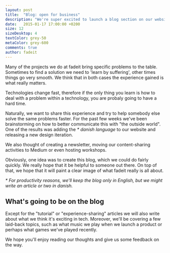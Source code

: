 ```yaml
---
layout: post
title:  "Blog: open for business"
description: "We're super excited to launch a blog section on our website. We'll be writing about design, tech, code and everything in between."
date:   2015-01-17 17:00:00 +0200
size: 12
sizeDesktop: 4
textColor: grey-50
metaColor: grey-600
comments: true
author: fadeit
---
```


Many of the projects we do at fadeit bring specific problems to the table. Sometimes to find a solution we need to 'learn by suffering', other times things go very smooth. We think that in both cases the experience gained is what really matters.

Technologies change fast, therefore if the only thing you learn is how to deal with a problem within a technology, you are probaly going to have a hard time.

Naturally, we want to share this experience and try to help somebody else solve the same problems faster. For the past few weeks we've been brainstorming on how to better communicate this with "the outside world". One of the results was adding the *\* danish language* to our website and releasing a new design iteration.

We also thought of creating a newsletter, moving our content-sharing activities to Medium or even hosting workshops.

Obviously, one idea was to create this blog, which we could do fairly quickly. We really hope that it be helpful to someone out there. On top of that, we hope that it will paint a clear image of what fadeit really is all about.

*\* For productivity reasons, we'll keep the blog only in English, but we might write an article or two in danish.*

## What's going to be on the blog

Except for the "tutorial" or "experience-sharing" articles we will also write about what we think it's exciting in tech. Moreover, we'll be covering a few laid-back topics, such as what music we play when we launch a product or perhaps what games we've played recently.

We hope you'll enjoy reading our thoughts and give us some feedback on the way.
